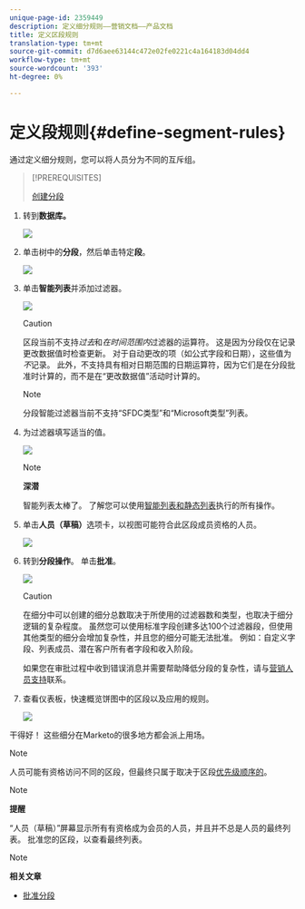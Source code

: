 ```yaml
---
unique-page-id: 2359449
description: 定义细分规则——营销文档——产品文档
title: 定义区段规则
translation-type: tm+mt
source-git-commit: d7d6aee63144c472e02fe0221c4a164183d04dd4
workflow-type: tm+mt
source-wordcount: '393'
ht-degree: 0%

---
```



# 定义段规则{#define-segment-rules}

通过定义细分规则，您可以将人员分为不同的互斥组。

>[!PREREQUISITES]
>
>[创建分段](create-a-segmentation.md)

1. 转到&#x200B;**数据库。**

   ![](assets/image2017-3-28-14-3a7-3a42.png)

1. 单击树中的**分段**，然后单击特定&#x200B;**段**。

   ![](assets/image2017-3-28-14-3a11-3a15.png)

1. 单击&#x200B;**智能列表**&#x200B;并添加过滤器。

   ![](assets/image2017-3-28-14-3a18-3a19.png)

   >[!CAUTION]
   >
   >区段当前不支持&#x200B;*过去*&#x200B;和*在时间范围内*过滤器的运算符。 这是因为分段仅在记录更改数据值时检查更新。 对于自动更改的项（如公式字段和日期），这些值为&#x200B;*不*&#x200B;记录。 此外，不支持具有相对日期范围的日期运算符，因为它们是在分段批准时计算的，而不是在“更改数据值”活动时计算的。

   >[!NOTE]
   >
   >分段智能过滤器当前不支持“SFDC类型”和“Microsoft类型”列表。

1. 为过滤器填写适当的值。

   ![](assets/image2017-3-28-14-3a18-3a33.png)

   >[!NOTE]
   >
   >**深潜**
   >
   >
   >智能列表太棒了。 了解您可以使用[智能列表和静态列表](http://docs.marketo.com/display/docs/smart+lists+and+static+lists)执行的所有操作。

1. 单击&#x200B;**人员（草稿）**&#x200B;选项卡，以视图可能符合此区段成员资格的人员。

   ![](assets/image2017-3-28-14-3a20-3a15.png)

1. 转到&#x200B;**分段操作**。 单击&#x200B;**批准**。

   ![](assets/image2014-9-15-11-3a36-3a7.png)

   >[!CAUTION]
   >
   >在细分中可以创建的细分总数取决于所使用的过滤器数和类型，也取决于细分逻辑的复杂程度。 虽然您可以使用标准字段创建多达100个过滤器段，但使用其他类型的细分会增加复杂性，并且您的细分可能无法批准。 例如：自定义字段、列表成员、潜在客户所有者字段和收入阶段。
   >
   >
   >如果您在审批过程中收到错误消息并需要帮助降低分段的复杂性，请与[营销人员支持](http://nation.marketo.com/t5/Support/ct-p/Support)联系。

1. 查看仪表板，快速概览饼图中的区段以及应用的规则。

   ![](assets/image2014-9-15-11-3a36-3a19.png)

干得好！ 这些细分在Marketo的很多地方都会派上用场。

>[!NOTE]
>
>人员可能有资格访问不同的区段，但最终只属于取决于区段[优先级顺序的](segmentation-order-priority.md)。

>[!NOTE]
>
>**提醒**
>
>“人员（草稿）”屏幕显示所有有资格成为会员的人员，并且并不总是人员的最终列表。 批准您的区段，以查看最终列表。

>[!NOTE]
>
>**相关文章**
>
>* [批准分段](approve-a-segmentation.md)

>



